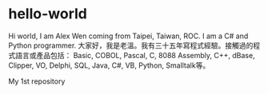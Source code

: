 # hello-world

Hi world, I am Alex Wen coming from Taipei, Taiwan, ROC.
I am a C# and Python programmer.
大家好，我是老溫。我有三十五年寫程式經驗。接觸過的程式語言或產品包括：
Basic, COBOL, Pascal, C, 8088 Assembly, C++, dBase, Clipper, VO, Delphi, SQL, Java, C#, VB, Python, Smalltalk等。

My 1st repository
